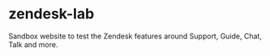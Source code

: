 # zendesk-lab
Sandbox website to test the Zendesk features around Support, Guide, Chat, Talk and more.
